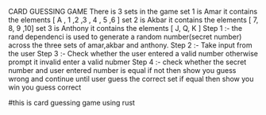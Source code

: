 CARD GUESSING GAME 
There is 3 sets in the game 
  set 1 is Amar it contains the elements [ A , 1 ,2 ,3 , 4 , 5 ,6 ]
  set 2 is Akbar it contains the elements [ 7, 8, 9 ,10]
  set 3 is Anthony it contains the elements [ J, Q, K ]
Step 1 :- the rand dependenci is used to generate a random number(secret number) across the three sets of amar,akbar and anthony.
Step 2 :- Take input from the user 
Step 3 :- Check whether the user entered a valid number otherwise prompt it invalid enter a valid nubmer 
Step 4 :- check whether the secret number and user entered number is equal 
          if not then show you guess wrong and continue until user guess the correct set 
          if equal then show you win you guess correct 

#this is card guessing game using rust 

